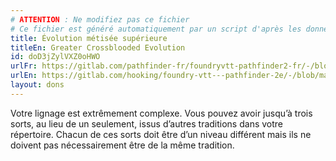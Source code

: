 ```yaml
---
# ATTENTION : Ne modifiez pas ce fichier
# Ce fichier est généré automatiquement par un script d'après les données du module Foundry VTT officiel et de sa traduction
title: Évolution métisée supérieure
titleEn: Greater Crossblooded Evolution
id: doD3jZylVXZ0oHWO
urlFr: https://gitlab.com/pathfinder-fr/foundryvtt-pathfinder2-fr/-/blob/master/data/feats/doD3jZylVXZ0oHWO.htm
urlEn: https://gitlab.com/hooking/foundry-vtt---pathfinder-2e/-/blob/master/packs/data/feats.db/greater-crossblooded-evolution.json
layout: dons
---
```

Votre lignage est extrêmement complexe. Vous pouvez avoir jusqu’à trois sorts, au lieu de un seulement, issus d’autres traditions dans votre répertoire. Chacun de ces sorts doit être d’un niveau différent mais ils ne doivent pas nécessairement être de la même tradition.
